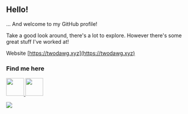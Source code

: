 ## Hello!
... And welcome to my GitHub profile!

Take a good look around, there's a lot to explore. However there's some great stuff I've worked at!

Website [https://twodawg.xyz](https://twodawg.xyz)

### Find me here
<span>
  <a href="https://twitter.com/vyrisst">
    <img src="https://twodawg.xyz/twitter.png" width="48"></img>
  </a>
  <a href="https://discord.com/users/135132310260416512">
    <img src="https://twodawg.xyz/discord.jpeg" width="48"></img>
  </a>
</span>

![](https://komarev.com/ghpvc/?username=dawgcodes)
